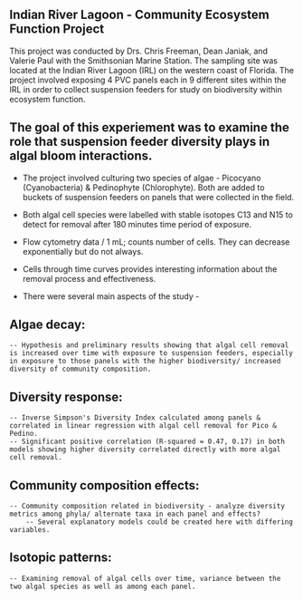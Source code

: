 ## Indian River Lagoon - Community Ecosystem Function Project
This project was conducted by Drs. Chris Freeman, Dean Janiak, and Valerie Paul with the Smithsonian Marine Station. The sampling site was located at the Indian River Lagoon (IRL) on the western coast of Florida. The project involved exposing 4 PVC panels each in 9 different sites within the IRL in order to collect suspension feeders for study on biodiversity within ecosystem function.

## The goal of this experiement was to examine the role that suspension feeder diversity plays in algal bloom interactions.  

- The project involved culturing two species of algae - Picocyano (Cyanobacteria) & Pedinophyte (Chlorophyte). Both are added to buckets of suspension feeders on panels that were collected in the field.  
-  Both algal cell species were labelled with stable isotopes C13 and N15 to detect for removal after 180 minutes time period of exposure.

- Flow cytometry data / 1 mL; counts number of cells. They can decrease exponentially but do not always. 
- Cells through time curves provides interesting information about the removal process and effectiveness.
- There were several main aspects of the study -

## Algae decay: 
    -- Hypothesis and preliminary results showing that algal cell removal is increased over time with exposure to suspension feeders, especially in exposure to those panels with the higher biodiversity/ increased diversity of community composition. 

## Diversity response:
    -- Inverse Simpson's Diversity Index calculated among panels & correlated in linear regression with algal cell removal for Pico & Pedino.
    -- Significant positive correlation (R-squared = 0.47, 0.17) in both models showing higher diversity correlated directly with more algal cell removal. 
    

## Community composition effects: 
    -- Community composition related in biodiversity - analyze diversity metrics among phyla/ alternate taxa in each panel and effects? 
        -- Several explanatory models could be created here with differing variables. 

## Isotopic patterns:
    -- Examining removal of algal cells over time, variance between the two algal species as well as among each panel. 
